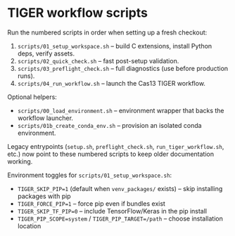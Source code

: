 # TIGER workflow scripts

Run the numbered scripts in order when setting up a fresh checkout:

1. `scripts/01_setup_workspace.sh` – build C extensions, install Python deps, verify assets.
2. `scripts/02_quick_check.sh` – fast post-setup validation.
3. `scripts/03_preflight_check.sh` – full diagnostics (use before production runs).
4. `scripts/04_run_workflow.sh` – launch the Cas13 TIGER workflow.

Optional helpers:
- `scripts/00_load_environment.sh` – environment wrapper that backs the workflow launcher.
- `scripts/01b_create_conda_env.sh` – provision an isolated conda environment.

Legacy entrypoints (`setup.sh`, `preflight_check.sh`, `run_tiger_workflow.sh`, etc.) now point to these numbered scripts to keep older documentation working.

Environment toggles for `scripts/01_setup_workspace.sh`:
- `TIGER_SKIP_PIP=1` (default when `venv_packages/` exists) – skip installing packages with pip
- `TIGER_FORCE_PIP=1` – force pip even if bundles exist
- `TIGER_SKIP_TF_PIP=0` – include TensorFlow/Keras in the pip install
- `TIGER_PIP_SCOPE=system` / `TIGER_PIP_TARGET=/path` – choose installation location
